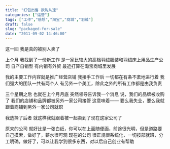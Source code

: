 ```yaml
---
title: "打包出售 欲购从速"
categories: ["运营"]
tags: ["工作","感想","淘宝","商城","羽绒"]
draft: false
slug: "packaged-for-sale"
date: "2011-09-02 14:46:00"
---
```


这一回
我是真的被别人卖了

上个月
我找到了一份新工作
是一家比较大的高档羽绒服装和羽绒床上用品生产公司
自产自销型
有内销有外贸
最近打算在淘宝商城里发展

我的主要工作内容就是推广经营店铺
我接手工作后
一切都在有条不紊地进行着
我们强大的团队一共有两个人
有另外一个美工，除此之外的所有工作都是由我负责

三个星期之后
也就在上个月月底
突然领导告诉我一个消息
说，我们的品牌被收购了
我们的店铺和品牌都被另外一家公司接管
这意味着——
要么我失业，要么我就跟着商铺到另外一家公司就职

我选择了后者
就这样我就跟着被一起卖到了现在这家公司了

原来的公司
就好比是一张白纸，你可以在上面随便画，前途很光明，但是道路要自己摸索，做好了，薪水很可观
现在的公司
很正规很系统化，一切按部就班，分工明确，做好了，可以让我学到很多东西，对以后自己创业有帮助
